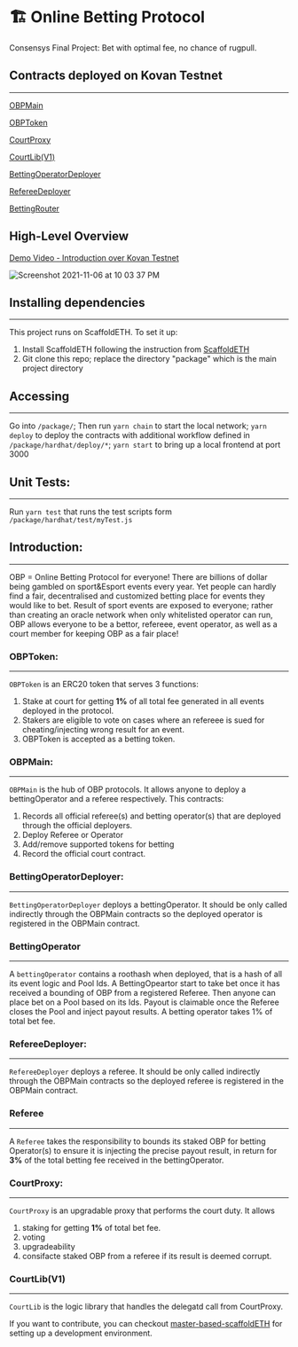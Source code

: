 # 🏗 Online Betting Protocol
Consensys Final Project: Bet with optimal fee, no chance of rugpull.

##  Contracts deployed on Kovan Testnet
---

[OBPMain](https://kovan.etherscan.io/address/0xf5EF2883EDed5AcFBb7d76Da5744515D86d447c4#code)

[OBPToken](https://kovan.etherscan.io/address/0x580Ca6a8eD65343623dDaB25e2Ad869f65de38DA#code)

[CourtProxy](https://kovan.etherscan.io/address/0x1fA28302037472B52EEcf3d796e1f270af80d09E#code)

[CourtLib(V1)](https://kovan.etherscan.io/address/0x0c58cF8c23CC0d9E17aD85bCDc04c0B3A76c13Fa#code)

[BettingOperatorDeployer](https://kovan.etherscan.io/address/0xb8e38754E6814CC28bc0b8b69d0B2E9556F38683#code)

[RefereeDeployer](https://kovan.etherscan.io/address/0x113e4cF9aC059743dDB4810bD88b8bE21c0c24B0#code)

[BettingRouter](https://kovan.etherscan.io/address/0x1575d2943fe51b99E61A7654BB4089240b6104Af#code)


## High-Level Overview
[Demo Video - Introduction over Kovan Testnet](https://youtu.be/Mw01llaFrg4)

![Screenshot 2021-11-06 at 10 03 37 PM](https://user-images.githubusercontent.com/16856703/141306704-798f782e-03fa-45cf-846d-7f2f6af46795.png)



## Installing dependencies
---
This project runs on ScaffoldETH. To set it up:
1. Install ScaffoldETH following the instruction from [ScaffoldETH](https://docs.scaffoldeth.io/scaffold-eth/getting-started/installation)
2. Git clone this repo; replace the directory "package" which is the main project directory

## Accessing
---
Go into `/package/`; Then run `yarn chain` to start the local network; `yarn deploy` to deploy the contracts with additional workflow defined in `/package/hardhat/deploy/*`; `yarn start` to bring up a local frontend at port 3000
## Unit Tests:
---
Run `yarn test` that runs the test scripts form `/package/hardhat/test/myTest.js`

## Introduction:
---
OBP = Online Betting Protocol for everyone!
There are billions of dollar being gambled on sport&Esport events every year. Yet people can hardly find a fair, decentralised and customized betting place for events they would like to bet. Result of sport events are exposed to everyone; rather than creating an oracle network when only whitelisted operator can run, OBP allows everyone to be a bettor, refereee, event operator, as well as a court member for keeping OBP as a fair place!


### OBPToken:
---
`OBPToken` is an ERC20 token that serves 3 functions:
1. Stake at court for getting **1%** of all total fee generated in all events deployed in the protocol.
2. Stakers are eligible to vote on cases where an refereee is sued for cheating/injecting wrong result for an event.
3. OBPToken is accepted as a betting token.


### OBPMain:
---
`OBPMain` is the hub of OBP protocols. It allows anyone to deploy a bettingOperator and a referee respectively.
This contracts:
1. Records all official referee(s) and betting operator(s) that are deployed through the official deployers.
2. Deploy Referee or Operator
3. Add/remove supported tokens for betting
4. Record the official court contract.


### BettingOperatorDeployer:
---
`BettingOperatorDeployer` deploys a bettingOperator. It should be only called indirectly through the OBPMain contracts so the deployed operator is registered in the OBPMain contract.


### BettingOperator
---
A `bettingOperator` contains a roothash when deployed, that is a hash of all its event logic and Pool Ids. A BettingOpeartor start to take bet once
it has received a bounding of OBP from a registered Referee. Then anyone can place bet on a Pool based on its Ids. Payout is claimable once the Referee closes the Pool and inject payout results. A betting operator takes 1% of total bet fee.


### RefereeDeployer:
---
`RefereeDeployer` deploys a referee. It should be only called indirectly through the OBPMain contracts so the deployed referee is registered in the OBPMain contract.


### Referee
---
A `Referee` takes the responsibility to bounds its staked OBP for betting Operator(s) to ensure it is injecting the precise payout result,
in return for **3%** of the total betting fee received in the bettingOperator.
### CourtProxy:
---
`CourtProxy` is an upgradable proxy that performs the court duty. It allows
1. staking for getting **1%** of total bet fee.
2. voting
3. upgradeability
4. consifacte staked OBP from a referee if its result is deemed corrupt.


### CourtLib(V1)
---
`CourtLib` is the logic library that handles the delegatd call from CourtProxy.



If you want to contribute, you can checkout [master-based-scaffoldETH](https://github.com/chrisckwong821/obp/tree/master-based-scaffoldETH) for setting up a development environment.


